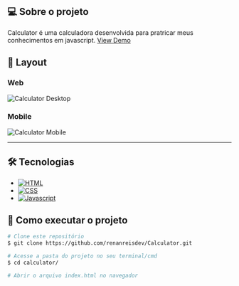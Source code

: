 ## 💻 Sobre o projeto

Calculator é uma calculadora desenvolvida para pratricar meus conhecimentos em javascript. [View Demo](https://memory-game-chi-jade.vercel.app/)

## 🎨 Layout
### Web
![Calculator Desktop][imgDesktop]

### Mobile
![Calculator Mobile][imgMobile]


---

## 🛠 Tecnologias
* [![HTML][HTML5]][HTML5-url]
* [![CSS][CSS3]][CSS3-url]
* [![Javascript][Javascript.js]][Javascript-url]

## 🚀 Como executar o projeto
```bash
# Clone este repositório
$ git clone https://github.com/renanreisdev/Calculator.git

# Acesse a pasta do projeto no seu terminal/cmd
$ cd calculator/

# Abrir o arquivo index.html no navegador
```

<!-- MARKDOWN LINKS & IMAGES -->
[HTML5]: https://img.shields.io/badge/HTML5-E34F26?style=for-the-badge&logo=html5&logoColor=white
[HTML5-url]: https://www.w3schools.com/html/default.asp
[CSS3]: https://img.shields.io/badge/CSS3-1572B6?style=for-the-badge&logo=css3&logoColor=white
[CSS3-url]: https://www.w3schools.com/css/
[javascript.js]: https://img.shields.io/badge/JavaScript-323330?style=for-the-badge&logo=javascript&logoColor=F7DF1E
[javascript-url]: https://www.w3schools.com/js/default.asp

[imgDesktop]: https://github.com/renanreisdev/Calculator/assets/81393388/5fba27be-f262-4dd7-a77d-a4e07155109f
[imgMobile]: https://github.com/renanreisdev/Calculator/assets/81393388/95527aa3-55b0-4bb8-aeb8-5e3b264c6144

